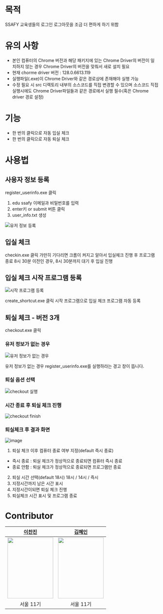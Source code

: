 # 목적

SSAFY 교육생들의 로그인 로그아웃을 조금 더 편하게 하기 위함

# 유의 사항

- 본인 컴퓨터의 Chrome 버전과 해당 패키지에 있는 Chrome Driver의 버전이 일치하지 않는 경우 Chrome Driver의 버전을 맞춰서 새로 설치 필요
- 현재 chorme driver 버전 : 128.0.6613.119
- 실행파일(.exe)이 Chrome Driver와 같은 경로상에 존재해야 실행 가능
- 수정 필요 시 src 디렉토리 내부의 소스코드를 직접 변경할 수 있으며 소스코드 직접 실행시에도 Chrome Driver파일들과 같은 경로에서 실행 필수(혹은 Chrome driver 경로 설정)

# 기능

- 한 번의 클릭으로 자동 입실 체크
- 한 번의 클릭으로 자동 퇴실 체크

# 사용법

## 사용자 정보 등록

register_userinfo.exe 클릭
1. edu ssafy 이메일과 비밀번호를 입력
2. enter키 or submit 버튼 클릭
3. user_info.txt 생성


![유저 정보 등록](https://github.com/user-attachments/assets/f261939a-0a95-4e0c-b4b1-cf186d40930f)


## 입실 체크

checkin.exe 클릭
가만히 기다리면 크롬이 켜지고 알아서 입실체크 진행 후 프로그램 종료
8시 30분 이전인 경우, 8시 30분까지 대기 후 입실 진행

## 입실 체크 시작 프로그램 등록
![시작 프로그램 등록](https://github.com/user-attachments/assets/48cbd28f-90c1-4f15-8cd8-2c9a929354b4)

create_shortcut.exe 클릭
시작 프로그램으로 입실 체크 프로그램 자동 등록


## 퇴실 체크 - 버전 3개
checkout.exe 클릭
### 유저 정보가 없는 경우 
![유저 정보가 없는 경우](https://github.com/user-attachments/assets/76bfe84f-0ff0-4a03-a1fc-f2f7bf9ce24e)

유저 정보가 없는 경우 register_userinfo.exe를 실행하라는 경고 창이 뜹니다.

### 퇴실 옵션 선택
![checkout 실행](https://github.com/user-attachments/assets/6498a8be-6256-490e-8924-ffe221c02d9e)

### 시간 종료 후 퇴실 체크 진행
![checkout finish](https://github.com/user-attachments/assets/a24b43e2-c78a-4cda-aac2-6f915fb0b11e)

### 퇴실체크 후 결과 화면
![image](https://github.com/user-attachments/assets/0e14b648-1b42-418e-be40-805279e32b4b)


1. 퇴실 체크 이후 컴퓨터 종료 여부 지정(default 즉시 종료)
- 즉시 종료 : 퇴실 체크가 정상적으로 종료되면 컴퓨터 즉시 종료
- 종료 안함 : 퇴실 체크가 정상적으로 종료되면 프로그램만 종료
2. 퇴실 시간 선택(default 18시)
18시 / 14시 / 즉시
3. 지정시간까지 남은 시간 표시
4. 지정시간이되면 퇴실 체크 진행
5. 퇴실체크 시간 표시 및 프로그램 종료

# Contributor
|[이찬진](https://github.com/jinchandol)|[김혜인](https://github.com/meinnn)|
|:---:|:---:|
|<img src="https://github.com/user-attachments/assets/27aebf0b-5fe6-45ce-9061-2ce1fbc21401" width="150" height="200">|<img src="https://github.com/user-attachments/assets/ffad834a-331f-4e9e-908c-2957173d4a8c" width="150" height="200">|
|서울 11기|서울 11기|
